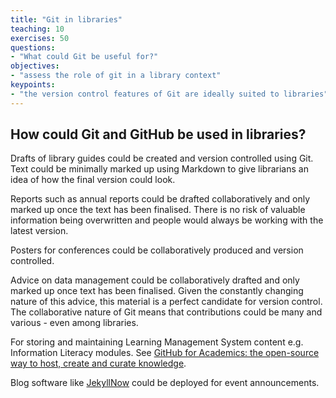 ```yaml
---
title: "Git in libraries"
teaching: 10
exercises: 50
questions:
- "What could Git be useful for?"
objectives:
- "assess the role of git in a library context"
keypoints:
- "the version control features of Git are ideally suited to libraries"
---
```

## How could Git and GitHub be used in libraries?

Drafts of library guides could be created and version controlled using Git. Text could be minimally marked up using Markdown to give librarians an idea of how the final version could look.

Reports such as annual reports could be drafted collaboratively and only marked up once the text has been finalised. There is no risk of valuable information being overwritten and people would always be working with the latest version.

Posters for conferences could be collaboratively produced and version controlled.

Advice on data management could be collaboratively drafted and only marked up once text has been finalised. Given the constantly changing nature of this advice, this material is a perfect candidate for version control. The collaborative nature of Git means that contributions could be many and various - even among libraries.

For storing and maintaining Learning Management System content e.g. Information Literacy modules. See [GitHub for Academics: the open-source way to host, create and curate knowledge](http://blogs.lse.ac.uk/impactofsocialsciences/2013/06/04/github-for-academics/?utm_content=buffer6ed71&utm_medium=social&utm_source=twitter.com&utm_campaign=buffer).

Blog software like [JekyllNow](https://github.com/barryclark/jekyll-now) could be deployed for event announcements.
